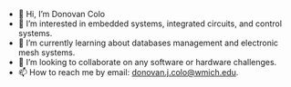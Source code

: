 - 👋 Hi, I’m Donovan Colo
- 👀 I’m interested in embedded systems, integrated circuits, and control systems.
- 🌱 I’m currently learning about databases management and electronic mesh systems.
- 💞️ I’m looking to collaborate on any software or hardware challenges.
- 📫 How to reach me by email: donovan.j.colo@wmich.edu.
